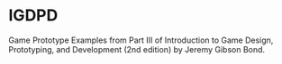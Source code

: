 # IGDPD
Game Prototype Examples from Part III of Introduction to Game Design, Prototyping, and Development (2nd edition) by Jeremy Gibson Bond.
